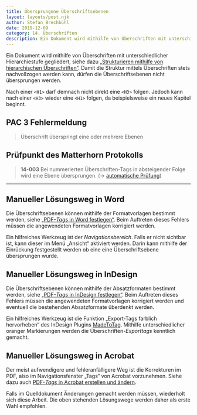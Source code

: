 ```yaml
---
title: Übersprungene Überschriftsebenen
layout: layouts/post.njk
author: Stefan Brechbühl
date: 2019-12-09
category: 14. Überschriften
description: Ein Dokument wird mithilfe von Überschriften mit unterschiedlicher Hierarchiestufe gegliedert. Damit die Struktur mittels Überschriften stets nachvollzogen werden kann, dürfen die Überschriftsebenen nicht übersprungen werden.
---
```


Ein Dokument wird mithilfe von Überschriften mit unterschiedlicher Hierarchiestufe gegliedert, siehe dazu [„Strukturieren mithilfe von hierarchischen Überschriften“](/de/basics/general/structure-with-the-help-of-multi-level-headings/). Damit die Struktur mittels Überschriften stets nachvollzogen werden kann, dürfen die Überschriftsebenen nicht übersprungen werden.

Nach einer `<H1>` darf demnach nicht direkt eine `<H3>` folgen. Jedoch kann nach einer `<H3>` wieder eine `<H1>` folgen, da beispielsweise ein neues Kapitel beginnt.

## PAC 3 Fehlermeldung

> Überschrift überspringt eine oder mehrere Ebenen

## Prüfpunkt des Matterhorn Protokolls

> **14-003** Bei nummerierten Überschriften-Tags in absteigender Folge wird eine Ebene übersprungen. (→ [automatische Prüfung](/de/glossary/#automatische-prüfung))

---

## Manueller Lösungsweg in Word

Die Überschriftsebenen können mithilfe der Formatvorlagen bestimmt werden, siehe [„PDF-_Tags_ in Word festlegen“](/de/basics/word/defining-pdf-tags-in-word/). Beim Auftreten dieses Fehlers müssen die angewendeten Formatvorlagen korrigiert werden.

Ein hilfreiches Werkzeug ist der _Navigationsbereich_. Falls er nicht sichtbar ist, kann dieser im Menü „Ansicht“ aktiviert werden. Darin kann mithilfe der Einrückung festgestellt werden ob eine eine Überschriftsebene übersprungen wurde.

## Manueller Lösungsweg in InDesign

Die Überschriftsebenen können mithilfe der Absatzformaten bestimmt werden, siehe [„PDF-_Tags_ in InDesign festlegen“](/de/basics/indesign/defining-pdf-tags-in-indesign/). Beim Auftreten dieses Fehlers müssen die angewendeten Formatvorlagen korrigiert werden und eventuell die bestehenden Absatzformate überdenkt werden.

Ein hilfreiches Werkzeug ist die Funktion „Export-Tags farblich hervorheben“ des InDesign Plugins [MadeToTag](https://www.axaio.com/doku.php/de:products:madetotag). Mithilfe unterschiedlicher oranger Markierungen werden die Überschriften-_Exporttags_ kenntlich gemacht.

## Manueller Lösungsweg in Acrobat

Der meist aufwendigere und fehleranfälligere Weg ist die Korrekturen im PDF, also im Navigationsfenster „Tags“ von Acrobat vorzunehmen. Siehe dazu auch [PDF-_Tags_ in Acrobat erstellen und ändern](/de/basics/acrobat/create-and-modify-pdf-tags-in-acrobat/).

Falls im Quelldokument Änderungen gemacht werden müssen, wiederholt sich diese Arbeit. Die oben stehenden Lösungswege werden daher als erste Wahl empfohlen.
